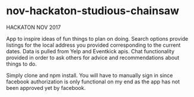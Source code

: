 # nov-hackaton-studious-chainsaw
HACKATON NOV 2017


App to inspire ideas of fun things to plan on doing. Search options provide listings for the local address you provided corresponding to the  current dates. Data is pulled from Yelp and Eventkick apis. Chat functionality provided in order to ask others for advice and recommendations about things to do. 

Simply clone and npm install. 
You will have to manually sign in since facebook authorization is only functional on my end as the app has not been approved yet by facebook.
